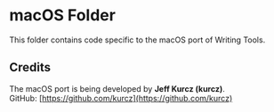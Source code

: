 # macOS Folder

This folder contains code specific to the macOS port of Writing Tools.

## Credits
The macOS port is being developed by **Jeff Kurcz (kurcz)**.  
GitHub: [https://github.com/kurcz](https://github.com/kurcz)